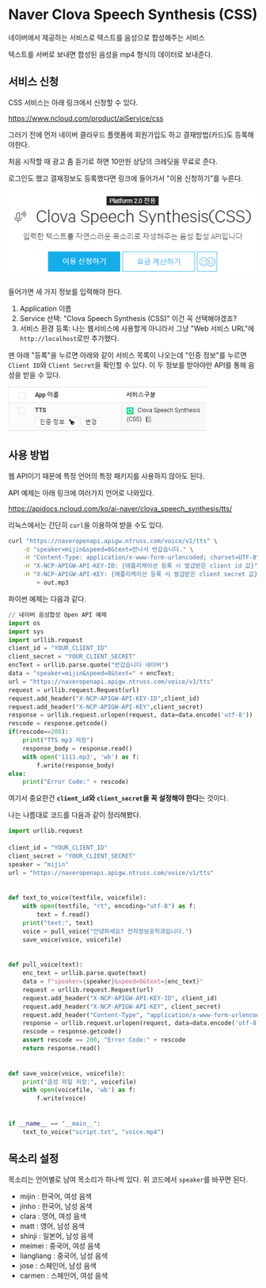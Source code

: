 # Naver Clova Speech Synthesis (CSS)



네이버에서 제공하는 서비스로 텍스트를 음성으로 합성해주는 서비스  

텍스트를 서버로 보내면 합성된 음성을 mp4 형식의 데이터로 보내준다.  



## 서비스 신청

CSS 서비스는 아래 링크에서 신청할 수 있다.

<https://www.ncloud.com/product/aiService/css>

그러기 전에 먼저 네이버 클라우드 플랫폼에 회원가입도 하고 결재방법(카드)도 등록해야한다.  

처음 시작할 때 광고 좀 듣기로 하면 10만원 상당의 크레딧을 무료로 준다.  

로그인도 했고 결재정보도 등록했다면 링크에 들어가서 "이용 신청하기"를 누른다.

![service_request](./service_request.png)

들어가면 세 가지 정보를 입력해야 한다.

1. Application 이름
2. Service 선택: "Clova Speech Synthesis (CSS)" 이건 꼭 선택해야겠죠?
3. 서비스 환경 등록: 나는 웹서비스에 사용할게 아니라서 그냥 "Web 서비스 URL"에 `http://localhost`로만 추가했다.

맨 아래 "등록"을 누르면 아래와 같이 서비스 목록이 나오는데 "인증 정보"를 누르면 `Client ID`와 `Client Secret`을 확인할 수 있다. 이 두 정보를 받아야만 API를 통해 음성을 받을 수 있다.

![application](./application.png)



## 사용 방법

웹 API이기 때문에 특정 언어의 특정 패키지를 사용하지 않아도 된다.  

API 예제는 아래 링크에 여러가지 언어로 나와있다.  

<https://apidocs.ncloud.com/ko/ai-naver/clova_speech_synthesis/tts/>


리눅스에서는 간단히 `curl`을 이용하여 받을 수도 있다.  

```bash
curl "https://naveropenapi.apigw.ntruss.com/voice/v1/tts" \
	-d "speaker=mijin&speed=0&text=만나서 반갑습니다." \
	-H "Content-Type: application/x-www-form-urlencoded; charset=UTF-8" \
	-H "X-NCP-APIGW-API-KEY-ID: {애플리케이션 등록 시 발급받은 client id 값}" \
	-H "X-NCP-APIGW-API-KEY: {애플리케이션 등록 시 발급받은 client secret 값}" -v \
		> out.mp3
```

파이썬 예제는 다음과 같다.  

```python
// 네이버 음성합성 Open API 예제
import os
import sys
import urllib.request
client_id = "YOUR_CLIENT_ID"
client_secret = "YOUR_CLIENT_SECRET"
encText = urllib.parse.quote("반갑습니다 네이버")
data = "speaker=mijin&speed=0&text=" + encText;
url = "https://naveropenapi.apigw.ntruss.com/voice/v1/tts"
request = urllib.request.Request(url)
request.add_header("X-NCP-APIGW-API-KEY-ID",client_id)
request.add_header("X-NCP-APIGW-API-KEY",client_secret)
response = urllib.request.urlopen(request, data=data.encode('utf-8'))
rescode = response.getcode()
if(rescode==200):
    print("TTS mp3 저장")
    response_body = response.read()
    with open('1111.mp3', 'wb') as f:
        f.write(response_body)
else:
    print("Error Code:" + rescode)
```

여기서 중요한건 **`client_id`와 `client_secret`을 꼭 설정해야 한다**는 것이다.

나는 나름대로 코드를 다음과 같이 정리해봤다.

```python
import urllib.request

client_id = "YOUR_CLIENT_ID"
client_secret = "YOUR_CLIENT_SECRET"
speaker = "mijin"
url = "https://naveropenapi.apigw.ntruss.com/voice/v1/tts"


def text_to_voice(textfile, voicefile):
    with open(textfile, "rt", encoding="utf-8") as f:
        text = f.read()
    print("text:", text)
    voice = pull_voice("안녕하세요? 전자정보공학과입니다.")
    save_voice(voice, voicefile)


def pull_voice(text):
    enc_text = urllib.parse.quote(text)
    data = f"speaker={speaker}&speed=0&text={enc_text}"
    request = urllib.request.Request(url)
    request.add_header("X-NCP-APIGW-API-KEY-ID", client_id)
    request.add_header("X-NCP-APIGW-API-KEY", client_secret)
    request.add_header("Content-Type", "application/x-www-form-urlencoded")
    response = urllib.request.urlopen(request, data=data.encode('utf-8'))
    rescode = response.getcode()
    assert rescode == 200, "Error Code:" + rescode
    return response.read()


def save_voice(voice, voicefile):
    print("음성 파일 저장:", voicefile)
    with open(voicefile, 'wb') as f:
        f.write(voice)


if __name__ == "__main__":
    text_to_voice("script.txt", "voice.mp4")
```



## 목소리 설정

목소리는 언어별로 남여 목소리가 하나씩 있다. 위 코드에서 `speaker`를 바꾸면 된다.

- mijin : 한국어, 여성 음색
- jinho : 한국어, 남성 음색
- clara : 영어, 여성 음색
- matt : 영어, 남성 음색
- shinji : 일본어, 남성 음색
- meimei : 중국어, 여성 음색
- liangliang : 중국어, 남성 음색
- jose : 스페인어, 남성 음색
- carmen : 스페인어, 여성 음색